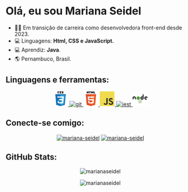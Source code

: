 # Olá, eu sou Mariana Seidel

- :woman_technologist: Em transição de carreira como desenvolvedora front-end desde 2023.
- :computer: Linguagens: **Html, CSS e JavaScript.**
- :computer: Aprendiz: **Java**.
- :earth_americas: Pernambuco, Brasil.


## Linguagens e ferramentas:

<p align="center"> <a href="https://www.w3schools.com/css/" target="_blank" rel="noreferrer" > <img src="https://raw.githubusercontent.com/devicons/devicon/master/icons/css3/css3-original-wordmark.svg" alt="css3" width="40" height="40" /> </a> <a href="https://git-scm.com/" target="_blank" rel="noreferrer"> <img src="https://www.vectorlogo.zone/logos/git-scm/git-scm-icon.svg" alt="git" width="40" height="40"/> </a> <a href="https://www.w3.org/html/" target="_blank" rel="noreferrer"> <img src="https://raw.githubusercontent.com/devicons/devicon/master/icons/html5/html5-original-wordmark.svg" alt="html5" width="40" height="40" /> </a> <a href="https://developer.mozilla.org/en-US/docs/Web/JavaScript" target="_blank" rel="noreferrer"> <img src="https://raw.githubusercontent.com/devicons/devicon/master/icons/javascript/javascript-original.svg" alt="javascript" width="40" height="40"/> </a> <a href="https://jestjs.io" target="_blank" rel="noreferrer"> <img src="https://www.vectorlogo.zone/logos/jestjsio/jestjsio-icon.svg" alt="jest" width="40" height="40"/> </a> <a href="https://nodejs.org" target="_blank" rel="noreferrer"> <img src="https://raw.githubusercontent.com/devicons/devicon/master/icons/nodejs/nodejs-original-wordmark.svg" alt="nodejs" width="40" height="40"/> </a> </p>

## Conecte-se comigo:
<p align="center">
<a href="https://linkedin.com/in/mariana-seidel" target="blank"><img align="center" src="https://img.shields.io/badge/-LinkedIn-blue?style=flat-square&logo=Linkedin&logoColor=white&link=https://www.linkedin.com/in/mariana-seidel/" alt="mariana-seidel"/></a> 
<a href="mailto:marianaaseidel@gmail.com" target="blank"><img align="center" src="https://img.shields.io/badge/-Gmail-c14438?style=flat-square&logo=Gmail&logoColor=white&link=mailto:marianaaseidel@gmail.com" alt="mariana-seidel"/></a> 
</p>

## GitHub Stats:
<div align="center">
<p><img src="https://github-readme-stats.vercel.app/api/top-langs?username=marianaseidel&show_icons=true&locale=en&layout=compact" alt="marianaseidel" /></p>
<p><img src="https://github-readme-stats.vercel.app/api?username=marianaseidel&show_icons=true&locale=en" alt="marianaseidel" /></p>
</div>

